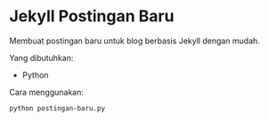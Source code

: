 # Jekyll Postingan Baru

Membuat postingan baru untuk blog berbasis Jekyll dengan mudah.

Yang dibutuhkan:

- Python

Cara menggunakan:

```bash
python postingan-baru.py
```
